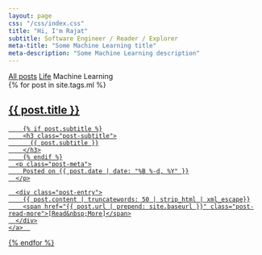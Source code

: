 ```yaml
---
layout: page
css: "/css/index.css"
title: "Hi, I'm Rajat"
subtitle: Software Engineer / Reader / Explorer
meta-title: "Some Machine Learning title"
meta-description: "Some Machine Learning description"
---
```


<div class="list-filters">
  <a href="/" class="list-filter">All posts</a>
  <a href="/life" class="list-filter">Life</a>
  <span class="list-filter filter-selected">Machine Learning</span>
</div>

<div class="posts-list">
  {% for post in site.tags.ml %}
  <article>
    <a class="post-preview" href="{{ post.url | prepend: site.baseurl }}">
	    <h2 class="post-title">{{ post.title }}</h2>
	
	    {% if post.subtitle %}
	    <h3 class="post-subtitle">
	      {{ post.subtitle }}
	    </h3>
	    {% endif %}
      <p class="post-meta">
        Posted on {{ post.date | date: "%B %-d, %Y" }}
      </p>

      <div class="post-entry">
        {{ post.content | truncatewords: 50 | strip_html | xml_escape}}
        <span href="{{ post.url | prepend: site.baseurl }}" class="post-read-more">[Read&nbsp;More]</span>
      </div>
    </a>  
   </article>
  {% endfor %}
</div>

